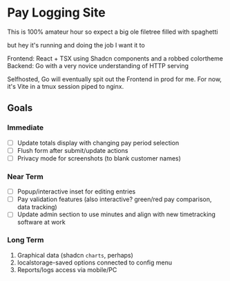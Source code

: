 # Pay Logging Site

This is 100% amateur hour so expect a big ole filetree filled with spaghetti

but hey it's running and doing the job I want it to


Frontend: React + TSX using Shadcn components and a robbed colortheme
Backend: Go with a very novice understanding of HTTP serving

Selfhosted, Go will eventually spit out the Frontend in prod for me. For now, it's Vite in a tmux session piped to nginx.

## Goals
### Immediate
- [ ] Update totals display with changing pay period selection
- [ ] Flush form after submit/update actions
- [ ] Privacy mode for screenshots (to blank customer names)

### Near Term
- [ ] Popup/interactive inset for editing entries
- [ ] Pay validation features (also interactive? green/red pay comparison, data tracking)
- [ ] Update admin section to use minutes and align with new timetracking software at work

### Long Term
1. Graphical data (shadcn `charts`, perhaps)
2. localstorage-saved options connected to config menu
3. Reports/logs access via mobile/PC
